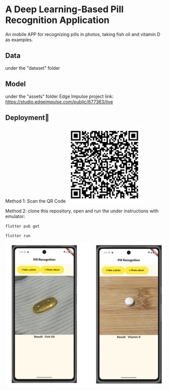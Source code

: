 # A Deep Learning-Based Pill Recognition Application

An mobile APP for recognizing pills in photos, taking fish oil and vitamin D as examples.

## Data
under the "dataset" folder

## Model
under the "assets" folder
Edge Impulse project link: https://studio.edgeimpulse.com/public/677363/live 

## Deployment🚀
Method 1: Scan the QR Code
![QRCode](images/QRCode.png)

Method 2: clone this repository, open and run the under instructions with emulator:

```
flutter pub get
```

```
flutter run
```
![APP](images/APP.png)



